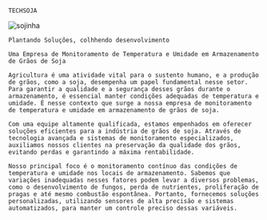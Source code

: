     TECHSOJA

![sojinha](https://github.com/Grupo11-ADSB-TechSoja/TECH-SOJA-SITE/assets/125837411/2ba79cf4-8c73-41ed-9e33-9f3410bce2d9)



    Plantando Soluções, colhhendo desenvolvimento

    Uma Empresa de Monitoramento de Temperatura e Umidade em Armazenamento de Grãos de Soja

    Agricultura é uma atividade vital para o sustento humano, e a produção de grãos, como a soja, desempenha um papel fundamental nesse setor. Para garantir a qualidade e a segurança desses grãos durante o armazenamento, é essencial manter condições adequadas de temperatura e umidade. É nesse contexto que surge a nossa empresa de monitoramento de temperatura e umidade em armazenamento de grãos de soja.

    Com uma equipe altamente qualificada, estamos empenhados em oferecer soluções eficientes para a indústria de grãos de soja. Através de tecnologia avançada e sistemas de monitoramento especializados, auxiliamos nossos clientes na preservação da qualidade dos grãos, evitando perdas e garantindo a máxima rentabilidade.

    Nosso principal foco é o monitoramento contínuo das condições de temperatura e umidade nos locais de armazenamento. Sabemos que variações inadequadas nesses fatores podem levar a diversos problemas, como o desenvolvimento de fungos, perda de nutrientes, proliferação de pragas e até mesmo combustão espontânea. Portanto, fornecemos soluções personalizadas, utilizando sensores de alta precisão e sistemas automatizados, para manter um controle preciso dessas variáveis.


